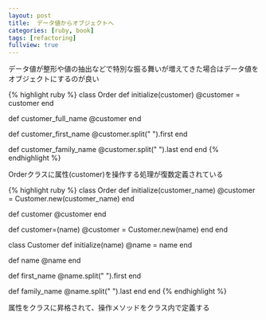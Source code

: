 ```yaml
---
layout: post
title:  データ値からオブジェクトへ
categories: [ruby, book]
tags: [refactoring]
fullview: true
---
```


データ値が整形や値の抽出などで特別な振る舞いが増えてきた場合はデータ値をオブジェクトにするのが良い

{% highlight ruby %}
class Order
  def initialize(customer)
     @customer  = customer
  end

  def customer_full_name
    @customer
  end

  def customer_first_name
    @customer.split(" ").first
  end

  def customer_family_name
    @customer.split(" ").last
  end
end
{% endhighlight %}

Orderクラスに属性(customer)を操作する処理が復数定義されている

{% highlight ruby %}
class Order
  def initialize(customer_name)
     @customer  = Customer.new(customer_name)
  end

  def customer
    @customer
  end

  def customer=(name)
    @customer = Customer.new(name)
  end
end

class Customer
  def initialize(name)
    @name = name
  end

  def name
    @name
  end

  def first_name
    @name.split(" ").first
  end

  def family_name
    @name.split(" ").last
  end
end
{% endhighlight %}

属性をクラスに昇格されて、操作メソッドをクラス内で定義する
